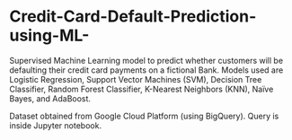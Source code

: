 # Credit-Card-Default-Prediction-using-ML-
Supervised Machine Learning model to predict whether customers will be defaulting their credit card payments on a fictional Bank.
Models used are Logistic Regression, Support Vector Machines (SVM), Decision Tree Classifier, Random Forest Classifier, K-Nearest Neighbors (KNN), Naïve Bayes, and AdaBoost.

Dataset obtained from Google Cloud Platform (using BigQuery). Query is inside Jupyter notebook.
